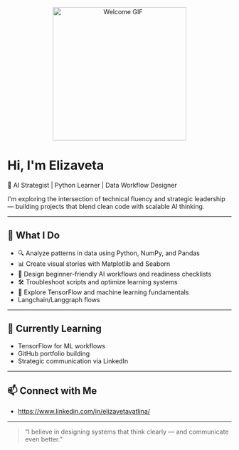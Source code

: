<p align="center">
  <img src="https://media.giphy.com/media/ASd0Ukj0y3qMM/giphy.gif" alt="Welcome GIF" width="300"/>
</p>


# Hi, I'm Elizaveta

🚀 AI Strategist | Python Learner | Data Workflow Designer

I'm exploring the intersection of technical fluency and strategic leadership — building projects that blend clean code with scalable AI thinking.

---

## 🧠 What I Do

- 🔍 Analyze patterns in data using Python, NumPy, and Pandas
- 📊 Create visual stories with Matplotlib and Seaborn
- 🧩 Design beginner-friendly AI workflows and readiness checklists
- 🛠️ Troubleshoot scripts and optimize learning systems
- 🧠 Explore TensorFlow and machine learning fundamentals
- Langchain/Langgraph flows

---

## 🌱 Currently Learning

- TensorFlow for ML workflows  
- GitHub portfolio building  
- Strategic communication via LinkedIn

---

## 📫 Connect with Me

- https://www.linkedin.com/in/elizavetavatlina/

---

> “I believe in designing systems that think clearly — and communicate even better.”
